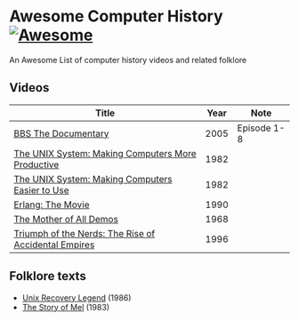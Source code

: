 # Awesome Computer History [![Awesome](https://cdn.rawgit.com/sindresorhus/awesome/d7305f38d29fed78fa85652e3a63e154dd8e8829/media/badge.svg)](https://github.com/sindresorhus/awesome)

An Awesome List of computer history videos and related folklore

## Videos

Title | Year | Note
------|------|-----
[BBS The Documentary](https://www.youtube.com/playlist?list=PLgE-9Sxs2IBVgJkY-1ZMj0tIFxsJ-vOkv) | 2005 | Episode 1-8
[The UNIX System: Making Computers More Productive](https://www.youtube.com/watch?v=tc4ROCJYbm0) | 1982 |
[The UNIX System: Making Computers Easier to Use](https://www.youtube.com/watch?v=XvDZLjaCJuw) | 1982 |
[Erlang: The Movie](https://www.youtube.com/watch?v=xrIjfIjssLE) | 1990 |
[The Mother of All Demos](https://www.youtube.com/watch?v=yJDv-zdhzMY) | 1968 |
[Triumph of the Nerds: The Rise of Accidental Empires](https://en.wikipedia.org/wiki/Triumph_of_the_Nerds) | 1996 | 

## Folklore texts

- [Unix Recovery Legend](http://www.ee.ryerson.ca/~elf/hack/recovery.html) (1986)
- [The Story of Mel](http://www.catb.org/jargon/html/story-of-mel.html) (1983)
